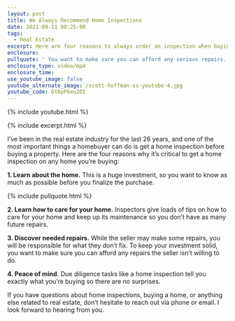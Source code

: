 ```yaml
---
layout: post
title: We Always Recommend Home Inspections
date: 2021-09-21 00:25:00
tags:
  - Real Estate
excerpt: Here are four reasons to always order an inspection when buying a home.
enclosure:
pullquote: ' You want to make sure you can afford any serious repairs.'
enclosure_type: video/mp4
enclosure_time:
use_youtube_image: false
youtube_alternate_image: /scott-hoffman-ss-youtube-4.jpg
youtube_code: GY8pP6eu2OI
---
```

{% include youtube.html %}

{% include excerpt.html %}

I’ve been in the real estate industry for the last 26 years, and one of the most important things a homebuyer can do is get a home inspection before buying a property. Here are the four reasons why it’s critical to get a home inspection on any home you’re buying:

**1\. Learn about the home.** This is a huge investment, so you want to know as much as possible before you finalize the purchase.

{% include pullquote.html %}

**2\. Learn how to care for your home.** Inspectors give loads of tips on how to care for your home and keep up its maintenance so you don’t have as many future repairs.

**3\. Discover needed repairs.** While the seller may make some repairs, you will be responsible for what they don’t fix. To keep your investment solid, you want to make sure you can afford any repairs the seller isn’t willing to do.

**4\. Peace of mind.** Due diligence tasks like a home inspection tell you exactly what you’re buying so there are no surprises.

If you have questions about home inspections, buying a home, or anything else related to real estate, don’t hesitate to reach out via phone or email. I look forward to hearing from you.
